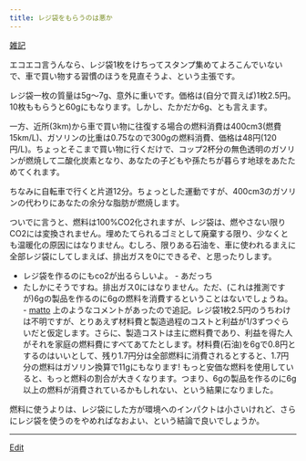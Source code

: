 ```yaml
---
title: レジ袋をもらうのは悪か
---
```

[雑記](/雑記)

エコエコ言うんなら、レジ袋1枚をけちってスタンプ集めてよろこんでいないで、車で買い物する習慣のほうを見直そうよ、という主張です。



レジ袋一枚の質量は5g〜7g、意外に重いです。価格は(自分で買えば)1枚2.5円。10枚ももらうと60gにもなります。しかし、たかだか6g、とも言えます。



一方、近所(3km)から車で買い物に往復する場合の燃料消費は400cm3(燃費15km/L)、ガソリンの比重は0.75なので300gの燃料消費、価格は48円(120円/L)。ちょっとそこまで買い物に行くだけで、コップ2杯分の無色透明のガソリンが燃焼して二酸化炭素となり、あなたの子どもや孫たちが暮らす地球をあたためてくれます。



ちなみに自転車で行くと片道12分。ちょっとした運動ですが、400cm3のガソリンの代わりにあなたの余分な脂肪が燃焼します。



ついでに言うと、燃料は100%CO2化されますが、レジ袋は、燃やさない限りCO2には変換されません。埋めたてられるゴミとして廃棄する限り、少なくとも温暖化の原因にはなりません。むしろ、限りある石油を、車に使われるまえに全部レジ袋にしてしまえば、排出ガスを0にできるぞ、と思ったりします。

* レジ袋を作るのにもco2が出るらしいよ。 - あだっち 
* たしかにそうですね。排出ガス0にはなりません。ただ、(これは推測ですが)6gの製品を作るのに6gの燃料を消費するということはないでしょうね。 - [matto](/matto) 
上のようなコメントがあったので追記。レジ袋1枚2.5円のうちわけは不明ですが、とりあえず材料費と製造過程のコストと利益が1/3ずつぐらいだと仮定します。さらに、製造コストは主に燃料費であり、利益を得た人がそれを家庭の燃料費にすべてあてたとします。材料費(石油)を6gで0.8円とするのはいいとして、残り1.7円分は全部燃料に消費されるとすると、1.7円分の燃料はガソリン換算で11gにもなります! もっと安価な燃料を使用していると、もっと燃料の割合が大きくなります。つまり、6gの製品を作るのに6g以上の燃料が消費されているかもしれない、という結果になりました。

燃料に使うよりは、レジ袋にした方が環境へのインパクトは小さいけれど、さらにレジ袋を使うのをやめればなおよい、という結論で良いでしょうか。

<!--  -->


----

[Edit](https://github.com/vitroid/vitroid.github.io/edit/master/MD/レジ袋をもらうのは悪か.md)

